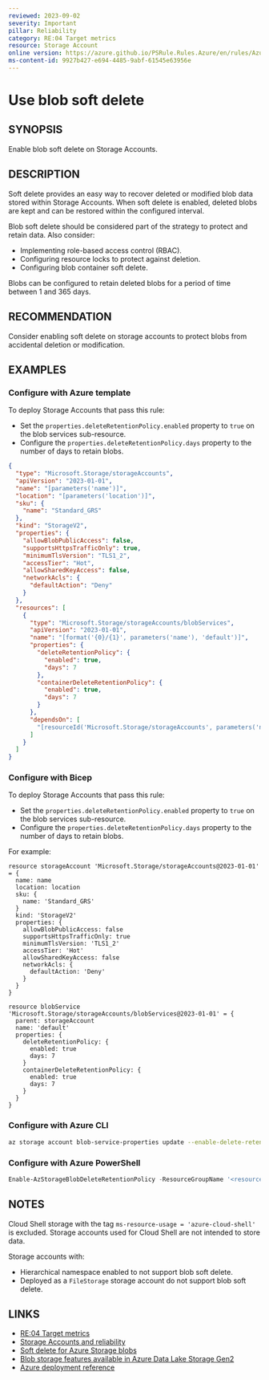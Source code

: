```yaml
---
reviewed: 2023-09-02
severity: Important
pillar: Reliability
category: RE:04 Target metrics
resource: Storage Account
online version: https://azure.github.io/PSRule.Rules.Azure/en/rules/Azure.Storage.SoftDelete/
ms-content-id: 9927b427-e694-4485-9abf-61545e63956e
---
```


# Use blob soft delete

## SYNOPSIS

Enable blob soft delete on Storage Accounts.

## DESCRIPTION

Soft delete provides an easy way to recover deleted or modified blob data stored within Storage Accounts.
When soft delete is enabled, deleted blobs are kept and can be restored within the configured interval.

Blob soft delete should be considered part of the strategy to protect and retain data.
Also consider:

- Implementing role-based access control (RBAC).
- Configuring resource locks to protect against deletion.
- Configuring blob container soft delete.

Blobs can be configured to retain deleted blobs for a period of time between 1 and 365 days.

## RECOMMENDATION

Consider enabling soft delete on storage accounts to protect blobs from accidental deletion or modification.

## EXAMPLES

### Configure with Azure template

To deploy Storage Accounts that pass this rule:

- Set the `properties.deleteRetentionPolicy.enabled` property to `true` on the blob services sub-resource.
- Configure the `properties.deleteRetentionPolicy.days` property to the number of days to retain blobs.

```json
{
  "type": "Microsoft.Storage/storageAccounts",
  "apiVersion": "2023-01-01",
  "name": "[parameters('name')]",
  "location": "[parameters('location')]",
  "sku": {
    "name": "Standard_GRS"
  },
  "kind": "StorageV2",
  "properties": {
    "allowBlobPublicAccess": false,
    "supportsHttpsTrafficOnly": true,
    "minimumTlsVersion": "TLS1_2",
    "accessTier": "Hot",
    "allowSharedKeyAccess": false,
    "networkAcls": {
      "defaultAction": "Deny"
    }
  },
  "resources": [
    {
      "type": "Microsoft.Storage/storageAccounts/blobServices",
      "apiVersion": "2023-01-01",
      "name": "[format('{0}/{1}', parameters('name'), 'default')]",
      "properties": {
        "deleteRetentionPolicy": {
          "enabled": true,
          "days": 7
        },
        "containerDeleteRetentionPolicy": {
          "enabled": true,
          "days": 7
        }
      },
      "dependsOn": [
        "[resourceId('Microsoft.Storage/storageAccounts', parameters('name'))]"
      ]
    }
  ]
}
```

### Configure with Bicep

To deploy Storage Accounts that pass this rule:

- Set the `properties.deleteRetentionPolicy.enabled` property to `true` on the blob services sub-resource.
- Configure the `properties.deleteRetentionPolicy.days` property to the number of days to retain blobs.

For example:

```bicep
resource storageAccount 'Microsoft.Storage/storageAccounts@2023-01-01' = {
  name: name
  location: location
  sku: {
    name: 'Standard_GRS'
  }
  kind: 'StorageV2'
  properties: {
    allowBlobPublicAccess: false
    supportsHttpsTrafficOnly: true
    minimumTlsVersion: 'TLS1_2'
    accessTier: 'Hot'
    allowSharedKeyAccess: false
    networkAcls: {
      defaultAction: 'Deny'
    }
  }
}

resource blobService 'Microsoft.Storage/storageAccounts/blobServices@2023-01-01' = {
  parent: storageAccount
  name: 'default'
  properties: {
    deleteRetentionPolicy: {
      enabled: true
      days: 7
    }
    containerDeleteRetentionPolicy: {
      enabled: true
      days: 7
    }
  }
}
```

<!-- external:avm avm/res/storage/storage-account blobServices -->

### Configure with Azure CLI

```bash
az storage account blob-service-properties update --enable-delete-retention true --delete-retention-days 7 -n '<name>' -g '<resource_group>'
```

### Configure with Azure PowerShell

```powershell
Enable-AzStorageBlobDeleteRetentionPolicy -ResourceGroupName '<resource_group>' -AccountName '<name>' -RetentionDays 7
```

## NOTES

Cloud Shell storage with the tag `ms-resource-usage = 'azure-cloud-shell'` is excluded.
Storage accounts used for Cloud Shell are not intended to store data.

Storage accounts with:

- Hierarchical namespace enabled to not support blob soft delete.
- Deployed as a `FileStorage` storage account do not support blob soft delete.

## LINKS

- [RE:04 Target metrics](https://learn.microsoft.com/azure/well-architected/reliability/metrics)
- [Storage Accounts and reliability](https://learn.microsoft.com/azure/well-architected/services/storage/storage-accounts/reliability)
- [Soft delete for Azure Storage blobs](https://learn.microsoft.com/azure/storage/blobs/soft-delete-blob-overview)
- [Blob storage features available in Azure Data Lake Storage Gen2](https://learn.microsoft.com/azure/storage/blobs/storage-feature-support-in-storage-accounts)
- [Azure deployment reference](https://learn.microsoft.com/azure/templates/microsoft.storage/storageaccounts/blobservices)
